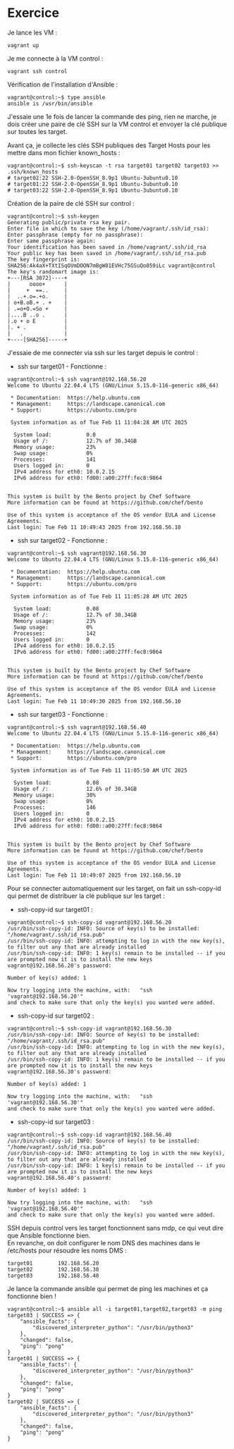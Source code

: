 # Exercice

Je lance les VM : 
```
vagrant up
```

Je me connecte à la VM control :
```
vagrant ssh control
```

Vérification de l'installation d'Ansible :
```
vagrant@control:~$ type ansible
ansible is /usr/bin/ansible
```

J'essaie une 1e fois de lancer la commande des ping, rien ne marche, je dois
créer une paire de clé SSH sur la VM control et envoyer la clé publique sur
toutes les target.

Avant ça, je collecte les clés SSH publiques des Target Hosts pour les mettre
dans mon fichier known_hosts :
```
vagrant@control:~$ ssh-keyscan -t rsa target01 target02 target03 >> .ssh/known_hosts
# target02:22 SSH-2.0-OpenSSH_8.9p1 Ubuntu-3ubuntu0.10
# target01:22 SSH-2.0-OpenSSH_8.9p1 Ubuntu-3ubuntu0.10
# target03:22 SSH-2.0-OpenSSH_8.9p1 Ubuntu-3ubuntu0.10
```

Création de la paire de clé SSH sur control :
```
vagrant@control:~$ ssh-keygen 
Generating public/private rsa key pair.
Enter file in which to save the key (/home/vagrant/.ssh/id_rsa): 
Enter passphrase (empty for no passphrase): 
Enter same passphrase again: 
Your identification has been saved in /home/vagrant/.ssh/id_rsa
Your public key has been saved in /home/vagrant/.ssh/id_rsa.pub
The key fingerprint is:
SHA256:Ak4aX+TXtISqOVmDOON7mBgW81EVHc75GSuQo059iLc vagrant@control
The key's randomart image is:
+---[RSA 3072]----+
|      oooo+      |
|     +  ==..     |
|  ..+.o=.+o.     |
| o+B.oB.+ . +    |
| .=o+O.=So +     |
|....B ..o .      |
|.o + o E         |
|. + .            |
|   .             |
+----[SHA256]-----+
```

J'essaie de me connecter via ssh sur les target depuis le control :
- ssh sur target01 - Fonctionne :
```
vagrant@control:~$ ssh vagrant@192.168.56.20
Welcome to Ubuntu 22.04.4 LTS (GNU/Linux 5.15.0-116-generic x86_64)

 * Documentation:  https://help.ubuntu.com
 * Management:     https://landscape.canonical.com
 * Support:        https://ubuntu.com/pro

 System information as of Tue Feb 11 11:04:28 AM UTC 2025

  System load:           0.0
  Usage of /:            12.7% of 30.34GB
  Memory usage:          23%
  Swap usage:            0%
  Processes:             141
  Users logged in:       0
  IPv4 address for eth0: 10.0.2.15
  IPv6 address for eth0: fd00::a00:27ff:fec8:9864


This system is built by the Bento project by Chef Software
More information can be found at https://github.com/chef/bento

Use of this system is acceptance of the OS vendor EULA and License Agreements.
Last login: Tue Feb 11 10:49:43 2025 from 192.168.56.10
```

- ssh sur target02 - Fonctionne :
```
vagrant@control:~$ ssh vagrant@192.168.56.30
Welcome to Ubuntu 22.04.4 LTS (GNU/Linux 5.15.0-116-generic x86_64)

 * Documentation:  https://help.ubuntu.com
 * Management:     https://landscape.canonical.com
 * Support:        https://ubuntu.com/pro

 System information as of Tue Feb 11 11:05:28 AM UTC 2025

  System load:           0.08
  Usage of /:            12.7% of 30.34GB
  Memory usage:          23%
  Swap usage:            0%
  Processes:             142
  Users logged in:       0
  IPv4 address for eth0: 10.0.2.15
  IPv6 address for eth0: fd00::a00:27ff:fec8:9864


This system is built by the Bento project by Chef Software
More information can be found at https://github.com/chef/bento

Use of this system is acceptance of the OS vendor EULA and License Agreements.
Last login: Tue Feb 11 10:49:30 2025 from 192.168.56.10
```
- ssh sur target03 - Fonctionne :
```
vagrant@control:~$ ssh vagrant@192.168.56.40
Welcome to Ubuntu 22.04.4 LTS (GNU/Linux 5.15.0-116-generic x86_64)

 * Documentation:  https://help.ubuntu.com
 * Management:     https://landscape.canonical.com
 * Support:        https://ubuntu.com/pro

 System information as of Tue Feb 11 11:05:50 AM UTC 2025

  System load:           0.08
  Usage of /:            12.6% of 30.34GB
  Memory usage:          30%
  Swap usage:            0%
  Processes:             146
  Users logged in:       0
  IPv4 address for eth0: 10.0.2.15
  IPv6 address for eth0: fd00::a00:27ff:fec8:9864


This system is built by the Bento project by Chef Software
More information can be found at https://github.com/chef/bento

Use of this system is acceptance of the OS vendor EULA and License Agreements.
Last login: Tue Feb 11 10:49:07 2025 from 192.168.56.10
```

Pour se connecter automatiquement sur les target, on fait un ssh-copy-id qui
permet de distribuer la clé publique sur les target :

- ssh-copy-id sur target01 :
```
vagrant@control:~$ ssh-copy-id vagrant@192.168.56.20
/usr/bin/ssh-copy-id: INFO: Source of key(s) to be installed: "/home/vagrant/.ssh/id_rsa.pub"
/usr/bin/ssh-copy-id: INFO: attempting to log in with the new key(s), to filter out any that are already installed
/usr/bin/ssh-copy-id: INFO: 1 key(s) remain to be installed -- if you are prompted now it is to install the new keys
vagrant@192.168.56.20's password:

Number of key(s) added: 1

Now try logging into the machine, with:   "ssh 'vagrant@192.168.56.20'"
and check to make sure that only the key(s) you wanted were added.
```

- ssh-copy-id sur target02 :
```
vagrant@control:~$ ssh-copy-id vagrant@192.168.56.30
/usr/bin/ssh-copy-id: INFO: Source of key(s) to be installed: "/home/vagrant/.ssh/id_rsa.pub"
/usr/bin/ssh-copy-id: INFO: attempting to log in with the new key(s), to filter out any that are already installed
/usr/bin/ssh-copy-id: INFO: 1 key(s) remain to be installed -- if you are prompted now it is to install the new keys
vagrant@192.168.56.30's password:

Number of key(s) added: 1

Now try logging into the machine, with:   "ssh 'vagrant@192.168.56.30'"
and check to make sure that only the key(s) you wanted were added.
```

- ssh-copy-id sur target03 :
```
vagrant@control:~$ ssh-copy-id vagrant@192.168.56.40
/usr/bin/ssh-copy-id: INFO: Source of key(s) to be installed: "/home/vagrant/.ssh/id_rsa.pub"
/usr/bin/ssh-copy-id: INFO: attempting to log in with the new key(s), to filter out any that are already installed
/usr/bin/ssh-copy-id: INFO: 1 key(s) remain to be installed -- if you are prompted now it is to install the new keys
vagrant@192.168.56.40's password:

Number of key(s) added: 1

Now try logging into the machine, with:   "ssh 'vagrant@192.168.56.40'"
and check to make sure that only the key(s) you wanted were added.
```

SSH depuis control vers les target fonctionnent sans mdp, ce qui veut dire que
Ansible fonctionne bien.  
En revanche, on doit configurer le nom DNS des machines dans le /etc/hosts pour
résoudre les noms DMS :
```
target01        192.168.56.20
target02        192.168.56.30
target03        192.168.56.40
```

Je lance la commande ansible qui permet de ping les machines et ça fonctionne
bien !
```
vagrant@control:~$ ansible all -i target01,target02,target03 -m ping
target03 | SUCCESS => {
    "ansible_facts": {
        "discovered_interpreter_python": "/usr/bin/python3"
    },
    "changed": false,
    "ping": "pong"
}
target01 | SUCCESS => {
    "ansible_facts": {
        "discovered_interpreter_python": "/usr/bin/python3"
    },
    "changed": false,
    "ping": "pong"
}
target02 | SUCCESS => {
    "ansible_facts": {
        "discovered_interpreter_python": "/usr/bin/python3"
    },
    "changed": false,
    "ping": "pong"
}
```




